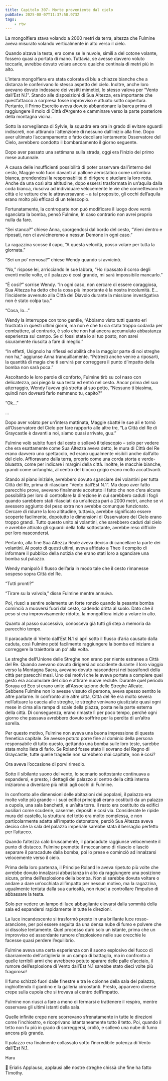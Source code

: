 ```yaml
---
title: Capitolo 307- Morte proveniente dal cielo
pubDate: 2025-08-07T11:37:50.973Z
tags:
    - rtw
---
```











La mongolfiera stava volando a 2000 metri da terra, altezza che Fulmine aveva misurato volando verticalmente in alto verso il cielo.


Quando alzava la testa, era come se le nuvole, simili a del cotone volante, fossero quasi a portata di mano. Tuttavia, se avesse davvero voluto toccarle, avrebbe dovuto volare ancora qualche centinaia di metri più in alto.


L’intera mongolfiera era stata colorata di blu a chiazze bianche che a distanza le conferivano lo stesso aspetto del cielo. Inoltre, anche loro avevano dovuto indossare dei vestiti mimetici, lo stesso valeva per “Vento dall’Est N.1”. Stando alle disposizioni di Sua Altezza, era importante che quest’attacco a sorpresa fosse improvviso e attuato sotto copertura. Pertanto, il Primo Esercito aveva dovuto abbandonare la barca prima di raggiungere il molo di Città d’Argento e camminare verso la parte posteriore della montagna vicina.


Sotto la sorveglianza di Sylvie, la squadra era ora in grado di evitare sguardi indiscreti, non attirando l’attenzione di nessuno dall’inizio alla fine. Dopo aver ultimato l’accampamento e fatto decollare lentamente Osservatore del Cielo, avrebbero condotto il bombardamento il giorno seguente.


Dopo aver passato una settimana sulla strada, oggi era l’inizio del primo mese autunnale.


A causa delle insufficienti possibilità di poter osservare dall’interno del cesto, Maggie volò fuori davanti al pallone aerostatico come un’ombra bianca, prendendosi la responsabilità di dirigere e studiare la loro rotta. Anche da una così alta altitudine, dopo essersi trasformata in un’aquila dalla coda bianca, riusciva ad individuare velocemente le vie che connettevano le città e le vetture che le attraversavano – a tal proposito, gli occhi dell’aquila erano molto più efficaci di un telescopio.


Fortunatamente, la controparte non può modificare il luogo dove verrà sganciata la bomba, pensò Fulmine, In caso contrario non avrei proprio nulla da fare.


“Sei stanca?” chiese Anna, sporgendosi dal bordo del cesto, “Vieni dentro e riposati, non ci avvicineremo a nessun Demone in ogni caso.”


La ragazzina scosse il capo, “A questa velocità, posso volare per tutta la giornata.”


“Sei un po’ nervosa?” chiese Wendy quando si avvicinò.


“No,” rispose lei, arricciando le sue labbra, “Ho ripassato il corso degli eventi molte volte, e il palazzo è così grande, mi sarà impossibile mancarlo.”


“Ѐ così?” sorrise Wendy. “In ogni caso, non cercare di essere coraggiosa, Sua Altezza ha detto che la cosa più importante è la nostra incolumità. E… l’incidente avvenuto alla Città del Diavolo durante la missione investigativa non è stato colpa tua.”


“Cosa, Io…”


Wendy la interruppe con tono gentile, “Abbiamo visto tutti quanto eri frustrata in questi ultimi giorni, ma non è che tu sia stata troppo codarda per combattere, al contrario, è solo che non hai ancora accumulato abbastanza esperienza sul campo. Se ci fossi stata io al tuo posto, non sarei sicuramente riuscita a fare di meglio.”


“In effetti, Usignolo ha riflessi ed abilità che la maggior parte di noi streghe non ha,” aggiunse Anna tranquillamente. “Potresti anche venire a riposarti, la quantità di magia che ti servirà per correggere il punto d’impatto della bomba non sarà poca.”


Ascoltando le loro parole di conforto, Fulmine tirò su col naso con delicatezza, poi piegò la sua testa ed entrò nel cesto. Ancor prima del suo atterraggio, Wendy l’aveva già stretta al suo petto, “Nessuno ti biasima, quindi non dovresti farlo nemmeno tu, capito?”


“Ok…”


…


Dopo aver volato per un’intera mattinata, Maggie sbatté le sue ali e tornò all’Osservatore del Cielo per fare rapporto alle altre tre, “La Città del Re di Graycastle è davanti a noi, siamo quasi arrivate, guu.”


Fulmine volò subito fuori dal cesto e sollevò il telescopio – solo per vedere che era esattamente come Sua Altezza aveva detto, le mura di Città del Re erano davvero uno spettacolo, ed erano ugualmente visibili anche dall’alto del cielo. Affioravano dalla terra, proprio come una corda storta e verde-bluastra, come per indicare i margini della città. Inoltre, le macchie bianche, grandi come un’unghia, al centro del blocco grigio erano molto accattivanti.


Stando al piano iniziale, avrebbero dovuto sganciare dei volantini per tutta Città del Re, prima di rilasciare “Vento dall’Est N.1”. Ma dopo aver fatto parecchie prove, avevano finalmente accettato il fatto che non c’era alcuna possibilità per loro di controllare la direzione in cui sarebbero caduti i fogli quando sarebbero stati rilasciati da un’altezza pari a 2000 metri, anche se vi avessero aggiunto del peso extra non avrebbe comunque funzionato. Cercare di ridurre la loro altitudine, tuttavia, avrebbe significato essere scoperte facilmente, dopotutto le dimensioni di Osservatore del Cielo erano troppo grandi. Tutto questo unito ai volantini, che sarebbero caduti dal cielo e avrebbe attirato gli sguardi della folla sottostante, avrebbe reso difficile per loro nascondersi.


Pertanto, alla fine Sua Altezza Reale aveva deciso di cancellare la parte dei volantini. Al posto di questi ultimi, aveva affidato a Theo il compito di informare il pubblico della notizia che erano stati loro a sganciare una bomba sul palazzo.


Wendy manipolò il flusso dell’aria in modo tale che il cesto rimanesse sospeso sopra Città del Re.


“Tutti pronti?”


“Tirare su la valvola,” disse Fulmine mentre annuiva.


Poi, riuscì a sentire solamente un forte ronzio quando la pesante bomba cominciò a muoversi fuori dal cesto, cadendo dritta al suolo. Dato che il peso si era improvvisamente ridotto, la mongolfiera iniziò a volare in alto.


Quanto al passo successivo, conosceva già tutti gli step a memoria da parecchio tempo.


Il paracadute di Vento dall’Est N.1 si aprì sotto il flusso d’aria causato dalla caduta, così Fulmine poté facilmente raggiungere la bomba ed iniziare a correggere la traiettoria un po’ alla volta.


Le streghe dell’Unione delle Streghe non erano per niente estranee a Città del Re. Quando avevano dovuto dirigersi ad occidente durante il loro viaggio verso la Montagna Sacra, avevano dovuto nascondersi nei bassifondi della città per parecchi mesi. Uno dei motivi che le aveva portate a compiere quel gesto era accumulare del cibo e attirare nuove reclute. Durante quel periodo Soraya ed Eco si erano unite all’Associazione delle Streghe Alleate. Sebbene Fulmine non lo avesse vissuto di persona, aveva spesso sentito le altre parlarne. In confronto alle altre città, Città del Re era molto severa nell’attuare la caccia alle streghe, le streghe venivano giustiziate quasi ogni mese in cima alla rampa di scale della piazza, posta nella parte esterna della città. Di conseguenza, erano rimaste lì per poco tempo, perché ogni giorno che passava avrebbero dovuto soffrire per la perdita di un’altra sorella.


Per questo motivo, Fulmine non aveva una buona impressione di questa frenetica capitale. Se avesse potuto porre fine al dominio della persona responsabile di tutto questo, gettando una bomba sulle loro teste, sarebbe stata molto lieta di farlo. Se Roland fosse stato il sovrano del Regno di Graycastle, tutte quelle tragedie non sarebbero mai capitate, non è così?


Ora aveva l’occasione di porvi rimedio.


Sotto il sibilante suono del vento, lo scenario sottostante continuava a espandersi, e presto, i dettagli del palazzo al centro della città interna iniziarono a diventare più nitidi agli occhi di Fulmine.


In confronto alle dimensioni delle abitazioni dei popolani, il palazzo era molte volte più grande – i suoi edifici principali erano costituiti da un palazzo a cupola, una sala banchetti, e un’alta torre. Il resto era costituito da edifici ausiliari come scuderie, caserme, depositi e così via. Considerate le ripide mura del castello, la struttura del tetto era molto complessa, e non particolarmente adatta all’impatto detonatore, perciò Sua Altezza aveva deciso che la sala del palazzo imperiale sarebbe stata il bersaglio perfetto per l’attacco.


Quando l’altezza calò bruscamente, il paracadute raggiunse velocemente il punto di distacco. Fulmine premette il meccanismo di rilascio e lasciò separare il paracadute dalla bomba, poi lo prese e cominciò ad innalzarsi velocemente verso il cielo.


Prima della loro partenza, il Principe Roland le aveva ripetuto più volte che avrebbe dovuto innalzarsi abbastanza in alto da raggiungere una posizione sicura, prima dell’esplosione della bomba. Non si sarebbe dovuta voltare o andare a dare un’occhiata all’impatto per nessun motivo, ma la ragazzina, ugualmente tentata dalla sua curiosità, non riuscì a controllare l’impulso di abbassare la testa.


Solo per vedere un lampo di luce abbagliante elevarsi dalla sommità della sala ed espandersi rapidamente in tutte le direzioni.


La luce incandescente si trasformò presto in una brillante luce rosso-arancione, per poi essere seguita da una densa nube di fumo e polvere che si dissolse lentamente. Quel processo durò solo un istante, prima che un improvviso ed assordante rumore d’esplosione nelle sue orecchie le facesse quasi perdere l’equilibrio.


Fulmine aveva una certa esperienza con il suono esplosivo del fuoco di sbarramento dell’artiglieria in un campo di battaglia, ma in confronto a quelle terribili armi che avrebbero potuto sparare delle palle d’acciaio, il rumore dell’esplosione di Vento dall’Est N.1 sarebbe stato dieci volte più fragoroso!


Il fumo schizzò fuori dalle finestre e tra le colonne della sala del palazzo, inghiottendo il giardino e la galleria circostanti. Presto, apparvero diverse crepe sulla cupola che si trovava al centro dell’impatto.


Fulmine non riuscì a fare a meno di fermarsi e trattenere il respiro, mentre osservava gli ultimi istanti della sala.


Quelle infinite crepe nere scorrevano sfrenatamente in tutte le direzioni come l’inchiostro, e ricoprivano istantaneamente tutto il tetto. Poi, quando il tetto non fu più in grado di sorreggersi, crollò, e sollevò una nube di fumo ancora più grande.


Il palazzo era finalmente collassato sotto l’incredibile potenza di Vento dall’Est N.1.






Haru










💬 Erialis Applauso, applausi alle nostre streghe chissà che fine ha fatto Timothy. 
                                


                                



